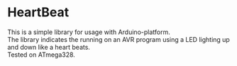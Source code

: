 # HeartBeat

This is a simple library for usage with Arduino-platform.<br>
The library indicates the running on an AVR program using a LED lighting up and down like a heart beats.<br>
Tested on ATmega328.
